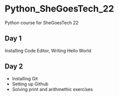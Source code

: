 # Python_SheGoesTech_22
Python course for SheGoesTech 22

## Day 1 
Installing Code Editor, Writing Hello World

## Day 2 
* Installing Git
* Setting up Github
* Solving print and arithmethic exercises
